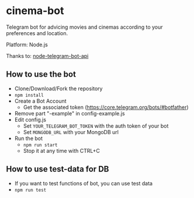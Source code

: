 # cinema-bot
Telegram bot for advicing movies and cinemas according to your preferences and location.

Platform: Node.js 

Thanks to: [node-telegram-bot-api](https://github.com/yagop/node-telegram-bot-api) 

## How to use the bot

* Clone/Download/Fork the repository
* ```npm install```
* Create a Bot Account 
    * Get the associated token (https://core.telegram.org/bots/#botfather)
* Remove part "-example" in config-example.js
* Edit config.js
    * Set ```YOUR_TELEGRAM_BOT_TOKEN``` with the auth token of your bot
    * Set ```MONGODB_URL``` with your MongoDB url
* Run the bot
    * ```npm run start``` 
    * Stop it at any time with CTRL+C

## How to use test-data for DB

* If you want to test functions of bot, you can use test data
* ```npm run test``` 